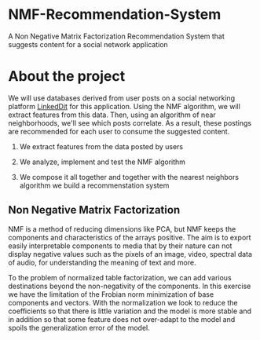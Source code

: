 # NMF-Recommendation-System
A Non Negative Matrix Factorization Recommendation System that suggests content for a social network application


# About the project
We will use databases derived from user posts on a social networking platform [LinkedDit](https://github.com/AGiannoutsos/LinkedDIT/) for this application.
Using the NMF algorithm, we will extract features from this data.
Then, using an algorithm of near neighborhoods, we'll see which posts correlate.
As a result, these postings are recommended for each user to consume the suggested content. 

1.   We extract features from the data posted by users

2.   We analyze, implement and test the NMF algorithm

3.   We compose it all together and together with the nearest neighbors algorithm we build a recommenstation system 


## Non Negative Matrix Factorization
NMF is a method of reducing dimensions like PCA, but NMF keeps the components and characteristics of the arrays positive. The aim is to export easily interpretable components to media that by their nature can not display negative values ​​such as the pixels of an image, video, spectral data of audio, for understanding the meaning of text and more.

To the problem of normalized table factorization, we can add various destinations beyond the non-negativity of the components.
In this exercise we have the limitation of the Frobian norm minimization of base components and vectors. With the normalization we look to reduce the coefficients so that there is little variation and the model is more stable and in addition so that some feature does not over-adapt to the model and spoils the generalization error of the model. 

